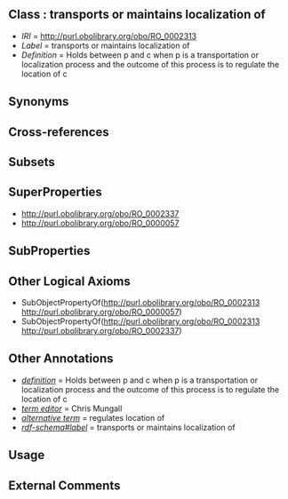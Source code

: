 
## Class : transports or maintains localization of

 * *IRI* = http://purl.obolibrary.org/obo/RO_0002313
 * *Label* = transports or maintains localization of
 * *Definition* = Holds between p and c when p is a transportation or localization process and the outcome of this process is to regulate the location of c

## Synonyms


## Cross-references


## Subsets


## SuperProperties

 * <http://purl.obolibrary.org/obo/RO_0002337>
 * <http://purl.obolibrary.org/obo/RO_0000057>

## SubProperties


## Other Logical Axioms

 * SubObjectPropertyOf(<http://purl.obolibrary.org/obo/RO_0002313> <http://purl.obolibrary.org/obo/RO_0000057>)
 * SubObjectPropertyOf(<http://purl.obolibrary.org/obo/RO_0002313> <http://purl.obolibrary.org/obo/RO_0002337>)

## Other Annotations

 * *[definition](../../IAO/15/IAO_0000115.md)* = Holds between p and c when p is a transportation or localization process and the outcome of this process is to regulate the location of c
 * *[term editor](../../IAO/17/IAO_0000117.md)* = Chris Mungall
 * *[alternative term](../../IAO/18/IAO_0000118.md)* = regulates location of
 * *[rdf-schema#label](../../el/rdf-schema#label.md)* = transports or maintains localization of

## Usage


## External Comments

